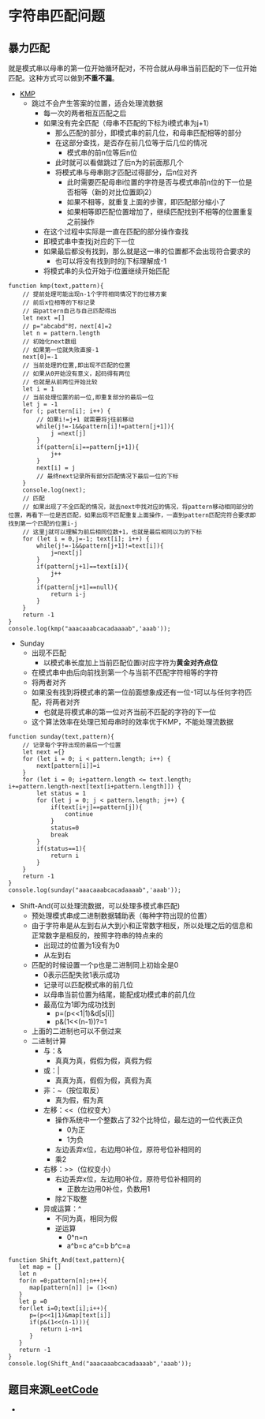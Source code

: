 # 字符串匹配问题
## 暴力匹配
就是模式串以母串的第一位开始循环配对，不符合就从母串当前匹配的下一位开始匹配。这种方式可以做到**不重不漏**。
- [KMP](http://www.ruanyifeng.com/blog/2013/05/Knuth%E2%80%93Morris%E2%80%93Pratt_algorithm.html)
  - 跳过不会产生答案的位置，适合处理流数据
    - 每一次的两者相互匹配之后
    - 如果没有完全匹配（母串不匹配的下标为i模式串为j+1） 
      - 那么匹配的部分，即模式串的前几位，和母串匹配相等的部分
      - 在这部分查找，是否存在前几位等于后几位的情况
        - 模式串的前n位等后n位
      - 此时就可以看做跳过了后n为的前面那几个
      - 将模式串与母串刚才匹配过得部分，后n位对齐
        - 此时需要匹配母串i位置的字符是否与模式串前n位的下一位是否相等（新的对比位置即j2）
        - 如果不相等，就重复上面的步骤，即匹配部分缩小了
        - 如果相等即匹配位置增加了，继续匹配找到不相等的位置重复之前操作
    - 在这个过程中实际是一直在匹配的部分操作查找
    - 即模式串中查找j对应的下一位
    - 如果最后都没有找到，那么就是这一串的位置都不会出现符合要求的
      - 也可以将没有找到时的j下标理解成-1
    - 将模式串的头位开始于i位置继续开始匹配
```
function kmp(text,pattern){
    // 提前处理可能出现n-1个字符相同情况下的位移方案
    // 前后x位相等的下标记录 
    // 由pattern自己与自己匹配得出
    let next =[]
    // p="abcabd"时，next[4]=2
    let n = pattern.length
    // 初始化next数组
    // 如果第一位就失败直接-1
    next[0]=-1
    // 当前处理的位置,即出现不匹配的位置
    // 如果从0开始没有意义，起码得有两位
    // 也就是从前两位开始比较
    let i = 1
    // 当前处理位置的前一位,即重复部分的最后一位
    let j = -1
    for (; pattern[i]; i++) {
        // 如果i!=j+1 就需要将j往前移动
        while(j!=-1&&pattern[i]!=pattern[j+1]){
            j =next[j]
        }
        if(pattern[i]==pattern[j+1]){
            j++
        }
        next[i] = j
        // 最终next记录所有部分匹配情况下最后一位的下标
    }
    console.log(next);
    // 匹配
    // 如果出现了不全匹配的情况，就去next中找对应的情况，将pattern移动相同部分的位置，再看下一位是否匹配，如果出现不匹配重复上面操作，一直到pattern匹配完符合要求即找到第一个匹配的位置i-j
    // 这里j就可以理解为前后相同位数+1，也就是最后相同以为的下标
    for (let i = 0,j=-1; text[i]; i++) {
        while(j!=-1&&pattern[j+1]!=text[i]){
            j=next[j]
        }        
        if(pattern[j+1]==text[i]){
            j++
        }
        if(pattern[j+1]==null){
            return i-j
        }
    }
    return -1
}
console.log(kmp("aaacaaabcacadaaaab",'aaab'));
```
- Sunday
  - 出现不匹配
    - 以模式串长度加上当前匹配位置i对应字符为**黄金对齐点位**
  - 在模式串中由后向前找到第一个与当前不匹配字符相等的字符
  - 将两者对齐
  - 如果没有找到将模式串的第一位前面想象成还有一位-1可以与任何字符匹配，将两者对齐
    - 也就是将模式串的第一位对齐当前不匹配的字符的下一位
  - 这个算法效率在处理已知母串时的效率优于KMP，不能处理流数据
```
function sunday(text,pattern){
    // 记录每个字符出现的最后一个位置
    let next ={}
    for (let i = 0; i < pattern.length; i++) {
        next[pattern[i]]=i
    }
    for (let i = 0; i+pattern.length <= text.length; i+=pattern.length-next[text[i+pattern.length]]) {
        let status = 1
        for (let j = 0; j < pattern.length; j++) {
            if(text[i+j]==pattern[j]){
                continue
            }
            status=0
            break
        }
        if(status==1){
            return i
        }
    }
    return -1
}
console.log(sunday("aaacaaabcacadaaaab",'aaab'));
```
- Shift-And(可以处理流数据，可以处理多模式串匹配)
  - 预处理模式串成二进制数据辅助表（每种字符出现的位置）
  - 由于字符串是从左到右从大到小和正常数字相反，所以处理之后的信息和正常数字是相反的，按照字符串的特点来的
    - 出现过的位置为1没有为0
    - 从左到右
  - 匹配的时候设置一个p也是二进制同上初始全是0
    - 0表示匹配失败1表示成功
    - 记录可以匹配模式串的前几位
    - 以母串当前位置为结尾，能配成功模式串的前几位
    - 最高位为1即为成功找到
      - p=(p<<1|1)&d[s[i]]
      - p&(1<<(n-1))?=1
  - 上面的二进制也可以不倒过来
  - 二进制计算
    - 与：&
      - 真真为真，假假为假，真假为假
    - 或：|
      - 真真为真，假假为假，真假为真
    - 非：~（按位取反）
      - 真为假，假为真
    - 左移：<<（位权变大）
      - 操作系统中一个整数占了32个比特位，最左边的一位代表正负
        - 0为正
        - 1为负
      - 左边丢弃x位，右边用0补位，原符号位补相同的
      - 乘2
    - 右移：>>（位权变小）
      - 右边丢弃x位，左边用0补位，原符号位补相同的
        - 正数左边用0补位，负数用1
      - 除2下取整
    - 异或运算：^
      - 不同为真，相同为假
      - 逆运算
        - 0^n=n
        - a^b=c a^c=b b^c=a
```
function Shift_And(text,pattern){
   let map = []
   let n 
   for(n =0;pattern[n];n++){
      map[pattern[n]] |= (1<<n)
   } 
   let p =0
   for(let i=0;text[i];i++){
      p=(p<<1|1)&map[text[i]]
      if(p&(1<<(n-1))){
         return i-n+1
      }
   }
   return -1
}
console.log(Shift_And("aaacaaabcacadaaaab",'aaab'));
```
## 题目来源[LeetCode](https://leetcode-cn.com/)
- 